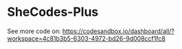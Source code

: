 # SheCodes-Plus


See more code on: 
https://codesandbox.io/dashboard/all/?workspace=4c81b3b5-6303-4972-bd26-9d008ccf1fc8
